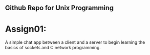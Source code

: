 ## Github Repo for Unix Programming
# Assign01:
A simple chat app between a client and a server to begin learning the basics of sockets and C network programming.
